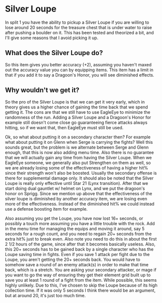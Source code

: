 # Silver Loupe

In split 1 you have the ability to pickup a Silver Loupe if you are willing to
lose around 20 seconds for the treasure chest that is under water to raise after
pushing a boulder on it. This has been tested and theorized a bit, and I'll give
some reasons that I avoid picking it up.

## What does the Silver Loupe do?

So this item gives you better accuracy (+2), assuming you haven't maxed out the
accuracy value you can by equipping items. This item has a limit in that if you
add it to say a Dragoon's Honor, you will see diminished effects.

## Why wouldn't we get it?

So the pro of the Silver Loupe is that we can get it very early, which in
theory gives us a higher chance of gaining the time back that we spend getting
it. The cons are that we still have to use EagleEye to minimize the randomness
of the run. Adding a Silver Loupe and a Dragoon's Honor for example still
doesn't come close go guaranteeing fierce attacks always hitting, so if we want
that, then EagleEye must still be used.
 
Ok, so what about putting it on a secondary character then? For example what
about putting it on Glenn when Serge is carrying the fights? Well this sounds
great, but the problem is we alternate between Serge and Glenn enough, that this
is now also adding menu time. Also there is no guarantee that we will actually
gain any time from having the Silver Loupe. When we EagleEye someone, we
generally also put Strengthen on them as well, so we are already losing some of
the effectiveness of having a higher hit% since their strength won't also be
boosted. Usually the secondary offense is there for supplemental damage only. It
should also be noted that the Silver Loupe is really only effective until Star
21 (Lynx transition). After that we start doing dual gauntlet w/ helmet on Lynx,
and we put the dragoon's honor on Sprigg. Since we mention up above that the
effectiveness of the silver loupe is diminished by another accuracy item, we are
losing even more of the effectiveness. Instead of the diminished hit% we could
instead use a defense boosting item for example.

Also assuming you get the Loupe, you have now lost 16+ seconds, or possibly a
touch more assuming you have a little trouble with the rock. Add in the menu
time for managing the equips and moving it around, say 5 seconds for a rough
count, and you need to regain 20+ seconds from the extra hit% just to break
even. Also note you need to do this in about the first 2 1/2 hours of the game,
since after that it becomes basically useless. Also, this 20+ seconds has to be
gained back by a single character who has the Loupe saving time in fights. Even
if you save 1 attack per fight due to the Loupe, you aren't getting the 20+
seconds back. You would have to somehow save a round of an enemy attack(s) in
order to make that time back, which is a stretch. You are asking your secondary
attacker, or mage if you want to go the way of ensuring they get their element
grid built up to save you at least 1 round of a fight from the item. While
possible, this seems highly unlikely. Due to this, I've chosen to skip the Loupe
because of its high collection time. If it was only 5 seconds I think there
would be an argument, but at around 20, it's just too much time.